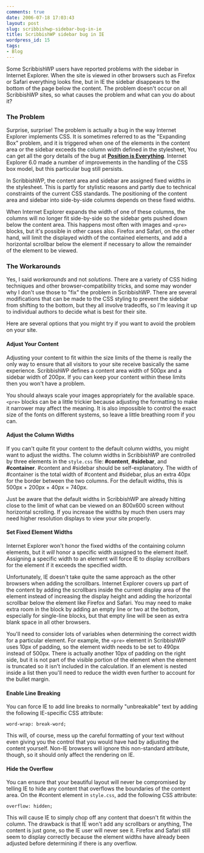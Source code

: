 ```yaml
---
comments: true
date: 2006-07-18 17:03:43
layout: post
slug: scribbishwp-sidebar-bug-in-ie
title: ScribbishWP sidebar bug in IE
wordpress_id: 15
tags:
- Blog
---
```


Some ScribbishWP users have reported problems with the sidebar in Internet Explorer. When the site is viewed in other browsers such as Firefox or Safari everything looks fine, but in IE the sidebar disappears to the bottom of the page below the content. The problem doesn't occur on all ScribbishWP sites, so what causes the problem and what can you do about it?


### The Problem

Surprise, surprise! The problem is actually a bug in the way Internet Explorer implements CSS. It is sometimes referred to as the "Expanding Box" problem, and it is triggered when one of the elements in the content area or the sidebar exceeds the column width defined in the stylesheet, You can get all the gory details of the bug at [**Position is Everything**](http://www.positioniseverything.net/explorer/expandingboxbug.html). Internet Explorer 6.0 made a number of improvements in the handling of the CSS box model, but this particular bug still persists.

In ScribbishWP, the content area and sidebar are assigned fixed widths in the stylesheet. This is partly for stylistic reasons and partly due to technical constraints of the current CSS standards. The positioning of the content area and sidebar into side-by-side columns depends on these fixed widths.

When Internet Explorer expands the width of one of these columns, the columns will no longer fit side-by-side so the sidebar gets pushed down below the content area. This happens most often with images and `<pre>` blocks, but it's possible in other cases also. Firefox and Safari, on the other hand, will limit the displayed width of the contained elements, and add a horizontal scrollbar below the element if necessary to allow the remainder of the element to be viewed.


### The Workarounds

Yes, I said _workarounds_ and not _solutions_. There are a variety of CSS hiding techniques and other browser-compatibility tricks, and some may wonder why I don't use those to "fix" the problem in ScribbishWP. There are several modifications that can be made to the CSS styling to prevent the sidebar from shifting to the bottom, but they all involve tradeoffs, so I'm leaving it up to individual authors to decide what is best for their site.

Here are several options that you might try if you want to avoid the problem on your site.


#### Adjust Your Content

Adjusting your content to fit within the size limits of the theme is really the only way to ensure that all visitors to your site receive basically the same experience. ScribbishWP defines a content area width of 500px and a sidebar width of 200px. If you can keep your content within these limits then you won't have a problem.

You should always scale your images appropriately for the available space. `<pre>` blocks can be a little trickier because adjusting the formatting to make it narrower may affect the meaning. It is also impossible to control the exact size of the fonts on different systems, so leave a little breathing room if you can.


#### Adjust the Column Widths

If you can't quite fit your content to the default column widths, you might want to adjust the widths. The column widths in ScribbishWP are controlled by three elements in the `style.css` file: **#content**, **#sidebar**, and **#container**. #content and #sidebar should be self-explanatory. The width of #container is the total width of #content and #sidebar, plus an extra 40px for the border between the two columns. For the default widths, this is 500px + 200px + 40px = 740px.

Just be aware that the default widths in ScribbishWP are already hitting close to the limit of what can be viewed on an 800x600 screen without horizontal scrolling. If you increase the widths by much then users may need higher resolution displays to view your site properly.


#### Set Fixed Element Widths

Internet Explorer won't honor the fixed widths of the containing column elements, but it _will_ honor a specific width assigned to the element itself. Assigning a specific width to an element will force IE to display scrollbars for the element if it exceeds the specified width.

Unfortunately, IE doesn't take quite the same approach as the other browsers when adding the scrollbars. Internet Explorer covers up part of the content by adding the scrollbars inside the current display area of the element instead of increasing the display height and adding the horizontal scrollbar below the element like Firefox and Safari. You may need to make extra room in the block by adding an empty line or two at the bottom, especially for single-line blocks, but that empty line will be seen as extra blank space in all other browsers.

You'll need to consider lots of variables when determining the correct width for a particular element. For example, the `<pre>` element in ScribbishWP uses 10px of padding, so the element width needs to be set to 490px instead of 500px. There is actually another 10px of padding on the right side, but it is not part of the visible portion of the element when the element is truncated so it isn't included in the calculation. If an element is nested inside a list then you'll need to reduce the width even further to account for the bullet margin.


#### Enable Line Breaking

You can force IE to add line breaks to normally "unbreakable" text by adding the following IE-specific CSS attribute:
    
    word-wrap: break-word;

This will, of course, mess up the careful formatting of your text without even giving you the control that you would have had by adjusting the content yourself. Non-IE browsers will ignore this non-standard attribute, though, so it should only affect the rendering on IE.


#### Hide the Overflow

You can ensure that your beautiful layout will never be compromised by telling IE to hide any content that overflows the boundaries of the content area. On the #content element in `style.css`, add the following CSS attribute:

    overflow: hidden;

This will cause IE to simply chop off any content that doesn't fit within the column. The drawback is that IE won't add any scrollbars or anything, The content is just gone, so the IE user will never see it.  Firefox and Safari still seem to display correctly because the element widths have already been adjusted before determining if there is any overflow.
